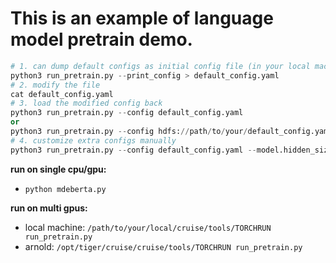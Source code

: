 # This is an example of language model pretrain demo.

```python
# 1. can dump default configs as initial config file (in your local machine)
python3 run_pretrain.py --print_config > default_config.yaml
# 2. modify the file
cat default_config.yaml
# 3. load the modified config back
python3 run_pretrain.py --config default_config.yaml
or
python3 run_pretrain.py --config hdfs://path/to/your/default_config.yaml 
# 4. customize extra configs manually
python3 run_pretrain.py --config default_config.yaml --model.hidden_size=1024
```

**run on single cpu/gpu:**
- `python mdeberta.py`

**run on multi gpus:**
- local machine: `/path/to/your/local/cruise/tools/TORCHRUN run_pretrain.py`
- arnold: `/opt/tiger/cruise/cruise/tools/TORCHRUN run_pretrain.py`
